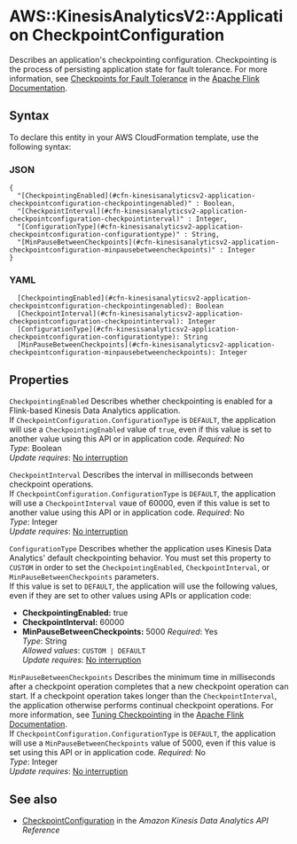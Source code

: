 # AWS::KinesisAnalyticsV2::Application CheckpointConfiguration<a name="aws-properties-kinesisanalyticsv2-application-checkpointconfiguration"></a>

Describes an application's checkpointing configuration\. Checkpointing is the process of persisting application state for fault tolerance\. For more information, see [ Checkpoints for Fault Tolerance](https://ci.apache.org/projects/flink/flink-docs-release-1.8/concepts/programming-model.html#checkpoints-for-fault-tolerance) in the [Apache Flink Documentation](https://ci.apache.org/projects/flink/flink-docs-release-1.8/)\.

## Syntax<a name="aws-properties-kinesisanalyticsv2-application-checkpointconfiguration-syntax"></a>

To declare this entity in your AWS CloudFormation template, use the following syntax:

### JSON<a name="aws-properties-kinesisanalyticsv2-application-checkpointconfiguration-syntax.json"></a>

```
{
  "[CheckpointingEnabled](#cfn-kinesisanalyticsv2-application-checkpointconfiguration-checkpointingenabled)" : Boolean,
  "[CheckpointInterval](#cfn-kinesisanalyticsv2-application-checkpointconfiguration-checkpointinterval)" : Integer,
  "[ConfigurationType](#cfn-kinesisanalyticsv2-application-checkpointconfiguration-configurationtype)" : String,
  "[MinPauseBetweenCheckpoints](#cfn-kinesisanalyticsv2-application-checkpointconfiguration-minpausebetweencheckpoints)" : Integer
}
```

### YAML<a name="aws-properties-kinesisanalyticsv2-application-checkpointconfiguration-syntax.yaml"></a>

```
  [CheckpointingEnabled](#cfn-kinesisanalyticsv2-application-checkpointconfiguration-checkpointingenabled): Boolean
  [CheckpointInterval](#cfn-kinesisanalyticsv2-application-checkpointconfiguration-checkpointinterval): Integer
  [ConfigurationType](#cfn-kinesisanalyticsv2-application-checkpointconfiguration-configurationtype): String
  [MinPauseBetweenCheckpoints](#cfn-kinesisanalyticsv2-application-checkpointconfiguration-minpausebetweencheckpoints): Integer
```

## Properties<a name="aws-properties-kinesisanalyticsv2-application-checkpointconfiguration-properties"></a>

`CheckpointingEnabled`  <a name="cfn-kinesisanalyticsv2-application-checkpointconfiguration-checkpointingenabled"></a>
Describes whether checkpointing is enabled for a Flink\-based Kinesis Data Analytics application\.  
If `CheckpointConfiguration.ConfigurationType` is `DEFAULT`, the application will use a `CheckpointingEnabled` value of `true`, even if this value is set to another value using this API or in application code\.
*Required*: No  
*Type*: Boolean  
*Update requires*: [No interruption](https://docs.aws.amazon.com/AWSCloudFormation/latest/UserGuide/using-cfn-updating-stacks-update-behaviors.html#update-no-interrupt)

`CheckpointInterval`  <a name="cfn-kinesisanalyticsv2-application-checkpointconfiguration-checkpointinterval"></a>
Describes the interval in milliseconds between checkpoint operations\.   
If `CheckpointConfiguration.ConfigurationType` is `DEFAULT`, the application will use a `CheckpointInterval` vaue of 60000, even if this value is set to another value using this API or in application code\.
*Required*: No  
*Type*: Integer  
*Update requires*: [No interruption](https://docs.aws.amazon.com/AWSCloudFormation/latest/UserGuide/using-cfn-updating-stacks-update-behaviors.html#update-no-interrupt)

`ConfigurationType`  <a name="cfn-kinesisanalyticsv2-application-checkpointconfiguration-configurationtype"></a>
Describes whether the application uses Kinesis Data Analytics' default checkpointing behavior\. You must set this property to `CUSTOM` in order to set the `CheckpointingEnabled`, `CheckpointInterval`, or `MinPauseBetweenCheckpoints` parameters\.  
If this value is set to `DEFAULT`, the application will use the following values, even if they are set to other values using APIs or application code:  
+  **CheckpointingEnabled:** true
+  **CheckpointInterval:** 60000
+  **MinPauseBetweenCheckpoints:** 5000
*Required*: Yes  
*Type*: String  
*Allowed values*: `CUSTOM | DEFAULT`  
*Update requires*: [No interruption](https://docs.aws.amazon.com/AWSCloudFormation/latest/UserGuide/using-cfn-updating-stacks-update-behaviors.html#update-no-interrupt)

`MinPauseBetweenCheckpoints`  <a name="cfn-kinesisanalyticsv2-application-checkpointconfiguration-minpausebetweencheckpoints"></a>
Describes the minimum time in milliseconds after a checkpoint operation completes that a new checkpoint operation can start\. If a checkpoint operation takes longer than the `CheckpointInterval`, the application otherwise performs continual checkpoint operations\. For more information, see [ Tuning Checkpointing](https://ci.apache.org/projects/flink/flink-docs-release-1.8/ops/state/large_state_tuning.html#tuning-checkpointing) in the [Apache Flink Documentation](https://ci.apache.org/projects/flink/flink-docs-release-1.8/)\.  
If `CheckpointConfiguration.ConfigurationType` is `DEFAULT`, the application will use a `MinPauseBetweenCheckpoints` value of 5000, even if this value is set using this API or in application code\.
*Required*: No  
*Type*: Integer  
*Update requires*: [No interruption](https://docs.aws.amazon.com/AWSCloudFormation/latest/UserGuide/using-cfn-updating-stacks-update-behaviors.html#update-no-interrupt)

## See also<a name="aws-properties-kinesisanalyticsv2-application-checkpointconfiguration--seealso"></a>
+  [CheckpointConfiguration](https://docs.aws.amazon.com/kinesisanalytics/latest/apiv2/API_CheckpointConfiguration.html) in the *Amazon Kinesis Data Analytics API Reference* 

